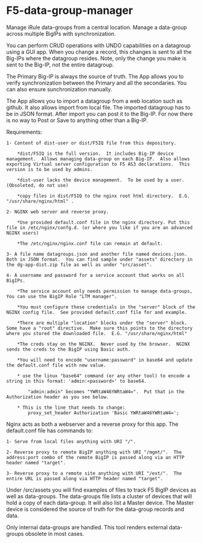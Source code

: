 
# F5-data-group-manager

Manage iRule data-groups from a central location.  Manage a data-group across multiple BigIPs with synchronization.

You can perform CRUD operations with UNDO capabilities on a datagroup using a GUI app.  When you change a record, this changes is sent to all the Big-IPs where the datagroup resides.
Note, only the change you make is sent to the Big-IP, not the entire datagroup.

The Primary Big-IP is always the source of truth.  The App allows you to verify synchronization between the Primary and all the secondaries.  You can also ensure sunchronization manually.

The App allows you to import a datagroup from a web location such as github.  It also allows import from local file.  The imported datagroup has to be in JSON format.  After import you can post it to the Big-IP.  For now there is no way to Post or Save to anything other than a Big-IP.

Requirements:

	1- Content of dist-user or dist/F5IQ file from this depository.

	    *dist/F5IQ is the full version.  It includes Big-IP device management.  Allows managing data-group on each Big-IP.  Also allows exporting Virtual server configuration to F5 AS3 declarations.  This version is to be used by admins.

	    *dist-user lacks the device management.  To be used by a user. (Obsoleted, do not use)

	    *copy files in dist/F5IQ to the nginx root html directory.  E.G. "/usr/share/nginx/html" .

	2- NGINX web server and reverse proxy.  

	    *Use provided default.conf file in the nginx directory. Put this file in /etc/nginx/confg.d. (or where you like if you are an advanced NGINX users)

	    *The /etc/nginx/nginx.conf file can remain at default.

	3- A file name datagroups.json and another file named devices.json.  Both in JSON format.  You can find sample under "assets" directory in the dg-app-dist.zip file as well as under "src/asset".

	4- A username and password for a service account that works on all BigIPs.

	    *The service account only needs permission to manage data-groups, You can use the BigIP Role "LTM manager".  

	    *You must configure these credentials in the "server" block of the NGINX config file.  See provided default.conf file for and example.
	    
	    *There are multiple "location" blocks under the "server" block.  Some have a "root" directive.  Make sure this points to the directory where you stored the downloaded file.  E.G. "/usr/share/nginx/html"

	    *The creds stay on the NGINX.  Never used by the browser.  NGINX sends the creds to the BigIP using Basic auth.  

	    *You will need to encode "username:password" in base64 and update the default.conf file with new value.  

	    * use the linux "base64" command (or any other tool) to encode a string in this format: 'admin:<password>' to base64.
	    		
			"admin:admin" becomes "YWRtaW46YWRtaW4=".  Put that in the Authorization header as you see below.

	    * This is the line that needs to change:
			proxy_set_header Authorization 'Basic YWRtaW46YWRtaW4=';


Nginx acts as both a webserver and a reverse proxy for this app.  The default.conf file has commands to:

	1- Serve from local files anything with URI "/".

	2- Reverse proxy to remote BigIP anything with URI "/mgmt/".  The address:port combo of the remote BigIP is passed along via an HTTP header named "target".

	3- Reverse proxy to a remote site anything with URI "/ext/".  The entire URL is passed along via HTTP header named "target".


Under /src/assets you will find examples of files to track F5 BigIP devices as well as data-groups.  The data-groups file lists a cluster of devices that will hold a copy of each data-group.  It will also list a Master device.  The Master device is considered the source of truth for the data-group records and data.

Only internal data-groups are handled.  This tool renders external data-groups obsolete in most cases.




